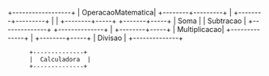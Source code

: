 +------------------+
| OperacaoMatematica|
+--------+---------+
         |
+--------+---------+
|                   |
+--------+-----+     +-------+-----+
|      Soma    |     |   Subtracao |
+--------------+     +--------------+
         |
+--------+-----+
| Multiplicacao|
+--------------+
         |
+--------+-----+
|    Divisao   |
+--------------+

          +--------------+
          |  Calculadora  |
          +--------------+